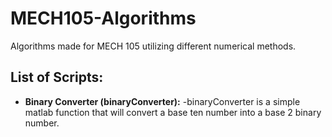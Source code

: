 # MECH105-Algorithms
Algorithms made for MECH 105 utilizing different numerical methods.

## List of Scripts:

* **Binary Converter (binaryConverter):**
    -binaryConverter is a simple matlab function that will convert a base ten number into a base 2 binary number.  
 


